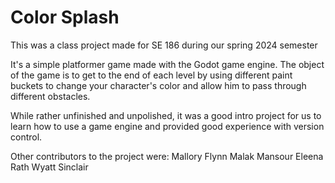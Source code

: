 # Color Splash
This was a class project made for SE 186 during our spring 2024 semester

It's a simple platformer game made with the Godot game engine. The object of the game is to get to the end of each level by using different paint buckets to change your character's color and allow him to pass through different obstacles.

While rather unfinished and unpolished, it was a good intro project for us to learn how to use a game engine and provided good experience with version control.

Other contributors to the project were:
Mallory Flynn
Malak Mansour
Eleena Rath
Wyatt Sinclair
